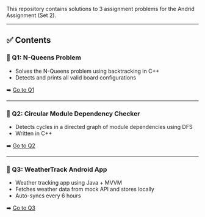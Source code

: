 
This repository contains solutions to 3 assignment problems for the Andrid Assignment (Set 2).

---

## ✅ Contents

### 🔹 Q1: N-Queens Problem

- Solves the N-Queens problem using backtracking in C++
- Detects and prints all valid board configurations

➡️ [Go to Q1](./Q1_NQueens/README.md)

---

### 🔹 Q2: Circular Module Dependency Checker

- Detects cycles in a directed graph of module dependencies using DFS
- Written in C++

➡️ [Go to Q2](./Q2_CircularDependency/README.md)

---

### 🔹 Q3: WeatherTrack Android App

- Weather tracking app using Java + MVVM
- Fetches weather data from mock API and stores locally
- Auto-syncs every 6 hours

➡️ [Go to Q3](./Q3_WeatherTrack/app/src/main/README.md)
